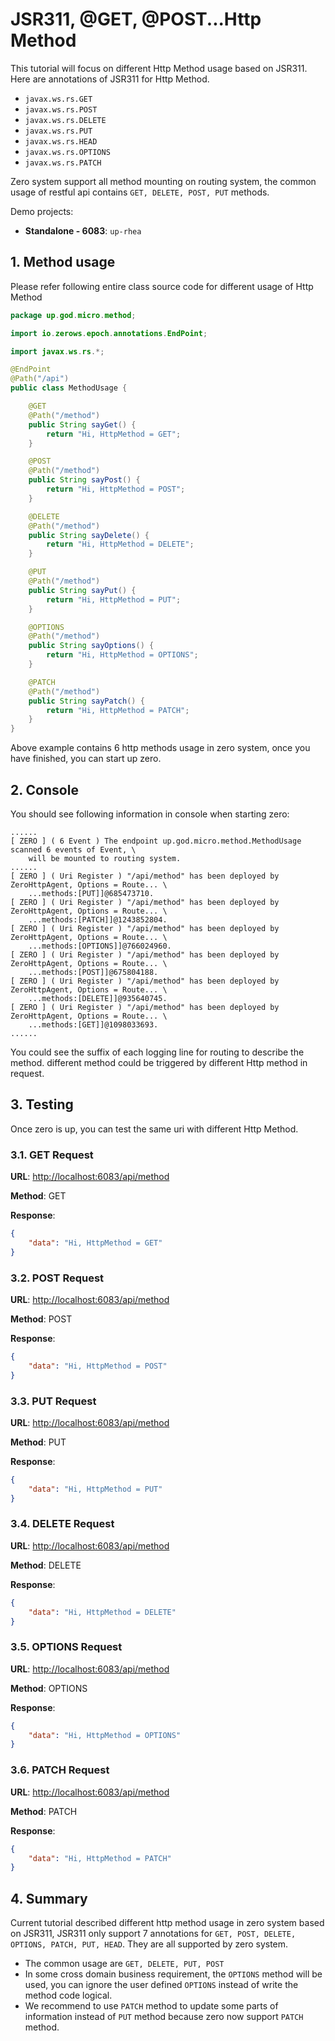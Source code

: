 # JSR311, @GET, @POST...Http Method

This tutorial will focus on different Http Method usage based on JSR311. Here are annotations of JSR311 for Http Method.

* `javax.ws.rs.GET`
* `javax.ws.rs.POST`
* `javax.ws.rs.DELETE`
* `javax.ws.rs.PUT`
* `javax.ws.rs.HEAD`
* `javax.ws.rs.OPTIONS`
* `javax.ws.rs.PATCH`

Zero system support all method mounting on routing system, the common usage of restful api
contains `GET, DELETE, POST, PUT` methods.

Demo projects:

* **Standalone - 6083**: `up-rhea`

## 1. Method usage

Please refer following entire class source code for different usage of Http Method

```java
package up.god.micro.method;

import io.zerows.epoch.annotations.EndPoint;

import javax.ws.rs.*;

@EndPoint
@Path("/api")
public class MethodUsage {

    @GET
    @Path("/method")
    public String sayGet() {
        return "Hi, HttpMethod = GET";
    }

    @POST
    @Path("/method")
    public String sayPost() {
        return "Hi, HttpMethod = POST";
    }

    @DELETE
    @Path("/method")
    public String sayDelete() {
        return "Hi, HttpMethod = DELETE";
    }

    @PUT
    @Path("/method")
    public String sayPut() {
        return "Hi, HttpMethod = PUT";
    }

    @OPTIONS
    @Path("/method")
    public String sayOptions() {
        return "Hi, HttpMethod = OPTIONS";
    }

    @PATCH
    @Path("/method")
    public String sayPatch() {
        return "Hi, HttpMethod = PATCH";
    }
}
```

Above example contains 6 http methods usage in zero system, once you have finished, you can start up zero.

## 2. Console

You should see following information in console when starting zero:

```shell
......
[ ZERO ] ( 6 Event ) The endpoint up.god.micro.method.MethodUsage scanned 6 events of Event, \
    will be mounted to routing system.
......
[ ZERO ] ( Uri Register ) "/api/method" has been deployed by ZeroHttpAgent, Options = Route... \
    ...methods:[PUT]]@685473710.
[ ZERO ] ( Uri Register ) "/api/method" has been deployed by ZeroHttpAgent, Options = Route... \
    ...methods:[PATCH]]@1243852804.
[ ZERO ] ( Uri Register ) "/api/method" has been deployed by ZeroHttpAgent, Options = Route... \
    ...methods:[OPTIONS]]@766024960.
[ ZERO ] ( Uri Register ) "/api/method" has been deployed by ZeroHttpAgent, Options = Route... \
    ...methods:[POST]]@675804188.
[ ZERO ] ( Uri Register ) "/api/method" has been deployed by ZeroHttpAgent, Options = Route... \
    ...methods:[DELETE]]@935640745.
[ ZERO ] ( Uri Register ) "/api/method" has been deployed by ZeroHttpAgent, Options = Route... \
    ...methods:[GET]]@1098033693.
......
```

You could see the suffix of each logging line for routing to describe the method. different method could be triggered by
different Http method in request.

## 3. Testing

Once zero is up, you can test the same uri with different Http Method.

### 3.1. GET Request

**URL**: [http://localhost:6083/api/method](http://localhost:6083/api/method)

**Method**: GET

**Response**:

```json
{
    "data": "Hi, HttpMethod = GET"
}
```

### 3.2. POST Request

**URL**: [http://localhost:6083/api/method](http://localhost:6083/api/method)

**Method**: POST

**Response**:

```json
{
    "data": "Hi, HttpMethod = POST"
}
```

### 3.3. PUT Request

**URL**: [http://localhost:6083/api/method](http://localhost:6083/api/method)

**Method**: PUT

**Response**:

```json
{
    "data": "Hi, HttpMethod = PUT"
}
```

### 3.4. DELETE Request

**URL**: [http://localhost:6083/api/method](http://localhost:6083/api/method)

**Method**: DELETE

**Response**:

```json
{
    "data": "Hi, HttpMethod = DELETE"
}
```

### 3.5. OPTIONS Request

**URL**: [http://localhost:6083/api/method](http://localhost:6083/api/method)

**Method**: OPTIONS

**Response**:

```json
{
    "data": "Hi, HttpMethod = OPTIONS"
}
```

### 3.6. PATCH Request

**URL**: [http://localhost:6083/api/method](http://localhost:6083/api/method)

**Method**: PATCH

**Response**:

```json
{
    "data": "Hi, HttpMethod = PATCH"
}
```

## 4. Summary

Current tutorial described different http method usage in zero system based on JSR311, JSR311 only support 7 annotations
for `GET, POST, DELETE, OPTIONS, PATCH, PUT, HEAD`. They are all supported by zero system.

* The common usage are `GET, DELETE, PUT, POST`
* In some cross domain business requirement, the `OPTIONS` method will be used, you can ignore the user
  defined `OPTIONS` instead of write the method code logical.
* We recommend to use `PATCH` method to update some parts of information instead of `PUT` method because zero now
  support `PATCH` method.



